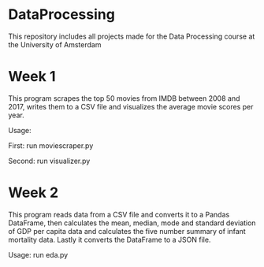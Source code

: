 # DataProcessing
This repository includes all projects made for the Data Processing course at the University of Amsterdam

# Week 1
This program scrapes the top 50 movies from IMDB between 2008 and 2017, writes
them to a CSV file and visualizes the average movie scores per year.

Usage:

  First: run moviescraper.py

  Second: run visualizer.py


# Week 2
This program reads data from a CSV file and converts it to a Pandas DataFrame,
then calculates the mean, median, mode and standard deviation of GDP per capita
data and calculates the five number summary of infant mortality data. Lastly it
converts the DataFrame to a JSON file.

Usage: run eda.py
